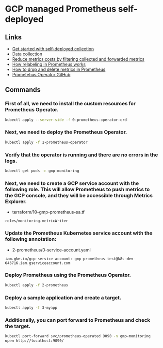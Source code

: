 # GCP managed Prometheus self-deployed

## Links

- [Get started with self-deployed collection](https://cloud.google.com/stackdriver/docs/managed-prometheus/setup-unmanaged)
- [Data collection](https://cloud.google.com/stackdriver/docs/managed-prometheus#gmp-data-collection)
- [Reduce metrics costs by filtering collected and forwarded metrics](https://grafana.com/docs/grafana-cloud/cost-management-and-billing/reduce-costs/metrics-costs/client-side-filtering/)
- [How relabeling in Prometheus works](https://grafana.com/blog/2022/03/21/how-relabeling-in-prometheus-works/)
- [How to drop and delete metrics in Prometheus](https://faun.pub/how-to-drop-and-delete-metrics-in-prometheus-7f5e6911fb33)
- [Prometehus Operator GitHub](https://github.com/prometheus-operator/prometheus-operator)

## Commands

### First of all, we need to install the custom resources for Prometheus Operator.

```bash
kubectl apply --server-side -f 0-prometheus-operator-crd
```

### Next, we need to deploy the Prometheus Operator.

```bash
kubectl apply -f 1-prometheus-operator
```

### Verify that the operator is running and there are no errors in the logs.

```bash
kubectl get pods -n gmp-monitoring
```

### Next, we need to create a GCP service account with the following role. This will allow Prometheus to push metrics to the GCP console, and they will be accessible through Metrics Explorer.

- terraform/10-gmp-prometheus-sa.tf

```
roles/monitoring.metricWriter
```

### Update the Prometheus Kubernetes service account with the following annotation:

- 2-prometheus/0-service-account.yaml

```
iam.gke.io/gcp-service-account: gmp-prometheus-test@k8s-dev-643716.iam.gserviceaccount.com
```

### Deploy Prometheus using the Prometheus Operator.

```bash
kubectl apply -f 2-prometheus
```

### Deploy a sample application and create a target.

```bash
kubectl apply -f 3-myapp
```

### Additionally, you can port forward to Prometheus and check the target.

```bash
kubectl port-forward svc/prometheus-operated 9090 -n gmp-monitoring
open http://localhost:9090/
```